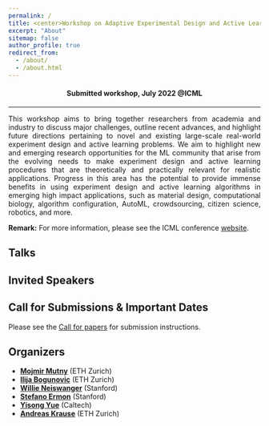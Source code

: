 ```yaml
---
permalink: /
title: <center>Workshop on Adaptive Experimental Design and Active Learning in the Real World at ICML 2022</center>
excerpt: "About"
sitemap: false
author_profile: true
redirect_from:
  - /about/
  - /about.html
---
```

#### <center> Submitted workshop, July 2022 @ICML</center> ####
------
<p style="text-align: justify;">
This workshop aims to bring together researchers from academia and industry to discuss major challenges, outline recent advances, and highlight future directions pertaining to novel and existing large-scale real-world experiment design and active learning problems. We aim to highlight new and emerging research opportunities for the ML community that arise from the evolving needs to make experiment design and active learning procedures that are theoretically and practically relevant for realistic applications. Progress in this area has the potential to provide immense benefits in using experiment design and active learning algorithms in emerging high impact applications, such as material design, computational biology, algorithm configuration, AutoML, crowdsourcing, citizen science, robotics, and more. </p>

**Remark:** For more information, please see the ICML conference [website](https://icml.cc/Conferences/2022/Dates).

Talks
------
<!-- #* [[Video](https://slideslive.com/38930821/latent-space-optimization-with-deep-generative-models?ref=account-folder-55847-folders)] **José Miguel Hernández Lobato:** *Latent Space Optimization with Deep Generative Models*
#* [[Video](https://slideslive.com/38930824/designing-bayesianoptimal-experiments-with-stochastic-gradients?ref=account-folder-55847-folders)] **Tom Rainforth:** *Designing Bayesian-Optimal Experiments with Stochastic Gradients*
#* [[Video](https://slideslive.com/38930823/active-learning-of-robot-reward-functions?ref=account-folder-55847-folders)] **Dorsa Sadigh:** *Active Learning of Robot Reward Functions*
#* [[Video](https://slideslive.com/38930819/active-learning-thourgh-physically-embodied-synthesizedfromscratch-queries?ref=account-folder-55847-folders)] **Anca Dragan:** *Active Learning through Physically-embodied, Synthesized-from-"scratch" Queries*
#* [[Video](https://slideslive.com/38930822/uncertainty-quantification-using-martingales-for-misspecified-gaussian-processes?ref=account-folder-55847-folders)] **Aaditya Ramdas:** *Uncertainty Quantification Using Martingales for Misspecified Gaussian Processes*
#* [[Video](https://slideslive.com/38930825/learning-to-manage-inventory?ref=account-folder-55847-folders)] **Shipra Agrawal:** *Learning to Manage Inventory*
#* [Video] **Jennifer Listgarten:** *Machine Learning-based Design (of Proteins, Small Molecules and Beyond)*
#* [Video] **Angela Schoellig:** *Safe and Efficient Active Learning Strategies for Robotics Applications*
#* [[Video](https://slideslive.com/38930826/invited-talk-7?ref=account-folder-55847-folders)] **Pietro Perona:** *Towards Causal Benchmarking of Bias in Face Analysis Algorithms* -->


Invited Speakers
------
<!-- #* **[Shipra Agrawal](http://www.columbia.edu/~sa3305/)** (Columbia University)
#* **[Anca Dragan](https://people.eecs.berkeley.edu/~anca/)** (UC Berkeley)
#* **[Jennifer Listgarten](http://www.jennifer.listgarten.com/)** (UC Berkeley)
#* **[José Miguel Hernández Lobato](https://jmhl.org/)** (University of Cambridge)
#* **[Pietro Perona](http://www.vision.caltech.edu/Perona.html)** (Caltech)
#* **[Tom Rainforth](http://www.robots.ox.ac.uk/~twgr/)** (University of Oxford)
#* **[Aaditya Ramdas](https://www.stat.cmu.edu/~aramdas/)** (Carnegie Mellon University)
#* **[Dorsa Sadigh](https://dorsa.fyi/)** (Stanford University)
#* **[Angela Schoellig](http://www.dynsyslab.org/prof-angela-schoellig/)** (University of Toronto) -->

Call for Submissions & Important Dates
------
Please see the [Call for papers](/cfp/) for submission instructions.
<!--
* Submission deadline: 22 June 2020, 11:59 PM (AoE time)
* [Camera-ready paper](cfp.md#camera-ready-instructions) submission deadline: 15 July 2020, 11:59 PM (AoE time)
* [Lightning talk slides](cfp.md#lightning-talk-instructions) submission deadline: 15 July 2020, 11:59 PM (AoE time)
* Workshop date: 18th July 2020 -->

Organizers
------
* **[Mojmir Mutny](https://mojmirmutny.github.io)** (ETH Zurich)
* **[Ilija Bogunovic](https://ilijabogunovic.com)** (ETH Zurich)
* **[Willie Neiswanger](https://www.cs.cmu.edu/~wdn/)** (Stanford)
* **[Stefano Ermon](https://cs.stanford.edu/~ermon/)** (Stanford)
* **[Yisong Yue](http://www.yisongyue.com/)** (Caltech)
* **[Andreas Krause](https://las.inf.ethz.ch/krausea)** (ETH Zurich)
